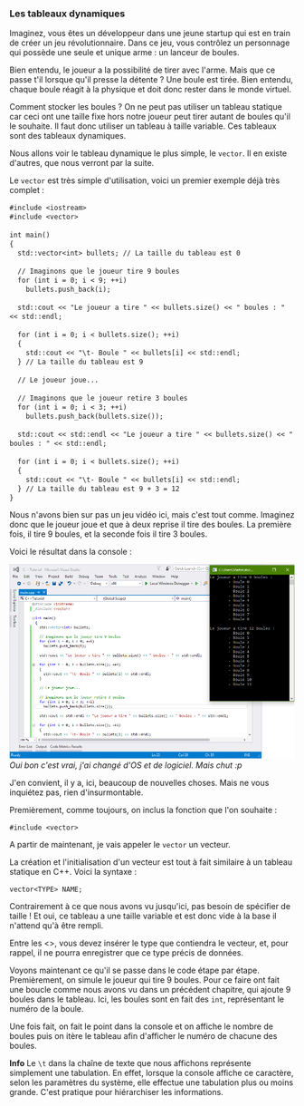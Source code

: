 
### Les tableaux dynamiques

Imaginez, vous êtes un développeur dans une jeune startup qui est en train de créer un jeu révolutionnaire. Dans ce jeu, vous contrôlez un personnage qui possède une seule et unique arme : un lanceur de boules.

Bien entendu, le joueur a la possibilité de tirer avec l'arme. Mais que ce passe t'il lorsque qu'il presse la détente ? Une boule est tirée. Bien entendu, chaque boule réagit à la physique et doit donc rester dans le monde virtuel.

Comment stocker les boules ? On ne peut pas utiliser un tableau statique car ceci ont une taille fixe hors notre joueur peut tirer autant de boules qu'il le souhaite. Il faut donc utiliser un tableau à taille variable. Ces tableaux sont des tableaux dynamiques.

Nous allons voir le tableau dynamique le plus simple, le ```vector```. Il en existe d'autres, que nous verront par la suite.

Le ```vector``` est très simple d'utilisation, voici un premier exemple déjà très complet :

    #include <iostream>
    #include <vector>

    int main()
    {
      std::vector<int> bullets; // La taille du tableau est 0
  
      // Imaginons que le joueur tire 9 boules
      for (int i = 0; i < 9; ++i)
        bullets.push_back(i);

      std::cout << "Le joueur a tire " << bullets.size() << " boules : " << std::endl;

      for (int i = 0; i < bullets.size(); ++i)
      {
        std::cout << "\t- Boule " << bullets[i] << std::endl;
      } // La taille du tableau est 9

      // Le joueur joue...

      // Imaginons que le joueur retire 3 boules
      for (int i = 0; i < 3; ++i)
        bullets.push_back(bullets.size());

      std::cout << std::endl << "Le joueur a tire " << bullets.size() << " boules : " << std::endl;

      for (int i = 0; i < bullets.size(); ++i)
      {
        std::cout << "\t- Boule " << bullets[i] << std::endl;
      } // La taille du tableau est 9 + 3 = 12
    }

Nous n'avons bien sur pas un jeu vidéo ici, mais c'est tout comme. Imaginez donc que le joueur joue et que à deux reprise il tire des boules. La première fois, il tire 9 boules, et la seconde fois il tire 3 boules.

Voici le résultat dans la console :

![](vecteur.png)
*Oui bon c'est vrai, j'ai changé d'OS et de logiciel. Mais chut :p*

J'en convient, il y a, ici, beaucoup de nouvelles choses. Mais ne vous inquiétez pas, rien d'insurmontable.

Premièrement, comme toujours, on inclus la fonction que l'on souhaite :

    #include <vector>
    
A partir de maintenant, je vais appeler le ```vector``` un vecteur.

La création et l'initialisation d'un vecteur est tout à fait similaire à un tableau statique en C++. Voici la syntaxe :

    vector<TYPE> NAME;
    
Contrairement à ce que nous avons vu jusqu'ici, pas besoin de spécifier de taille ! Et oui, ce tableau a une taille variable et est donc vide à la base il n'attend qu'à être rempli.

Entre les <>, vous devez insérer le type que contiendra le vecteur, et, pour rappel, il ne pourra enregistrer que ce type précis de données.

Voyons maintenant ce qu'il se passe dans le code étape par étape. Premièrement, on simule le joueur qui tire 9 boules. Pour ce faire ont fait une boucle comme nous avons vu dans un précédent chapitre, qui ajoute 9 boules dans le tableau. Ici, les boules sont en fait des ```int```, représentant le numéro de la boule.

Une fois fait, on fait le point dans la console et on affiche le nombre de boules puis on itère le tableau afin d'afficher le numéro de chacune des boules.

 **Info** Le ```\t``` dans la chaîne de texte que nous affichons représente simplement une tabulation. En effet, lorsque la console affiche ce caractère, selon les paramètres du système, elle effectue une tabulation plus ou moins grande. C'est pratique pour hiérarchiser les informations.

